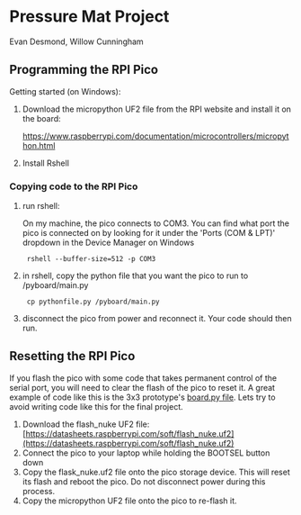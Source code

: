 # Pressure Mat Project

Evan Desmond, Willow Cunningham


## Programming the RPI Pico

Getting started (on Windows):

1. Download the micropython UF2 file from the RPI website and install it on the board:

    https://www.raspberrypi.com/documentation/microcontrollers/micropython.html

2. Install Rshell

### Copying code to the RPI Pico

1. run rshell:

    On my machine, the pico connects to COM3. You can find what port the pico is connected on by looking for it under the 'Ports (COM & LPT)' dropdown in the Device Manager on Windows

        rshell --buffer-size=512 -p COM3

2. in rshell, copy the python file that you want the pico to run to /pyboard/main.py

        cp pythonfile.py /pyboard/main.py

3. disconnect the pico from power and reconnect it. Your code should then run.

## Resetting the RPI Pico

If you flash the pico with some code that takes permanent control of the serial port, you will need to clear the flash of the pico to reset it. A great example of code like this is the 3x3 prototype's [board.py file](./prototypes/3x3/board.py). Lets try to avoid writing code like this for the final project.

1. Download the flash_nuke UF2 file: [https://datasheets.raspberrypi.com/soft/flash_nuke.uf2](https://datasheets.raspberrypi.com/soft/flash_nuke.uf2)
2. Connect the pico to your laptop while holding the BOOTSEL button down
3. Copy the flask_nuke.uf2 file onto the pico storage device. This will reset its flash and reboot the pico. Do not disconnect power during this process.
4. Copy the micropython UF2 file onto the pico to re-flash it.